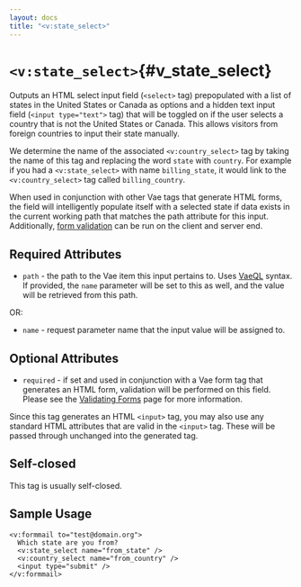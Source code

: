 ```yaml
---
layout: docs
title: "<v:state_select>"
---
```


# `<v:state_select>`{#v_state_select}

Outputs an HTML select input field (`<select>` tag) prepopulated with a
list of states in the United States or Canada as options and a hidden
text input field (`<input type="text">` tag) that will be toggled on if
the user selects a country that is not the United States or Canada. This
allows visitors from foreign countries to input their state manually.

We determine the name of the associated `<v:country_select>` tag by
taking the name of this tag and replacing the word `state` with
`country`. For example if you had a `<v:state_select>` with name
`billing_state`, it would link to the `<v:country_select>` tag called
`billing_country`.

When used in conjunction with other Vae tags that generate HTML forms,
the field will intelligently populate itself with a selected state if
data exists in the current working path that matches the path attribute
for this input. Additionally, [form validation](#vaeml_form_validation)
can be run on the client and server end.

## Required Attributes

-   `path` - the path to the Vae item this input pertains to. Uses
    [VaeQL](#vaeql) syntax. If provided, the `name` parameter will be
    set to this as well, and the value will be retrieved from this path.

OR:

-   `name` - request parameter name that the input value will be
    assigned to.

## Optional Attributes

-   `required` - if set and used in conjunction with a Vae form tag that
    generates an HTML form, validation will be performed on this field.
    Please see the [Validating Forms](#vaeml_form_validation) page for
    more information.

Since this tag generates an HTML `<input>` tag, you may also use any
standard HTML attributes that are valid in the `<input>` tag. These will
be passed through unchanged into the generated tag.

## Self-closed

This tag is usually self-closed.

## Sample Usage

    <v:formmail to="test@domain.org">
      Which state are you from?
      <v:state_select name="from_state" />
      <v:country_select name="from_country" />
      <input type="submit" />
    </v:formmail>
